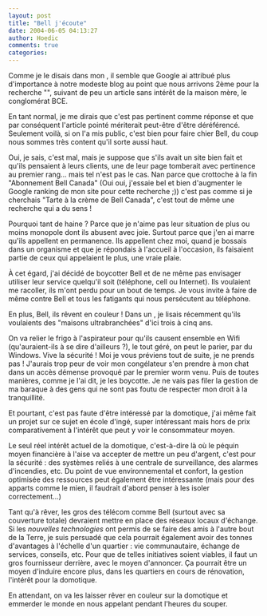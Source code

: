 ```yaml
---
layout: post
title: "Bell j'écoute"
date: 2004-06-05 04:13:27
author: Hoedic
comments: true
categories: 
---
```



Comme je le disais dans mon , il semble  que Google ai attribué plus d'importance à notre modeste blog au point que nous arrivons 2ème pour la recherche "", suivant de peu un article sans intérêt de la maison mère, le conglomérat BCE.

En tant normal, je me dirais que c'est pas pertinent comme réponse et que par conséquent l'article pointé mériterait peut-être d'être déréférencé. Seulement voilà, si on l'a mis public, c'est bien pour faire chier Bell, du coup nous sommes très content qu'il sorte aussi haut.

Oui, je sais, c'est mal, mais je suppose que s'ils avait un site bien fait et qu'ils pensaient à leurs clients, une de leur page tomberait avec pertinence au premier rang... mais tel n'est pas le cas. Nan parce que crottoche à la fin "Abonnement Bell Canada" (Oui oui, j'essaie bel et bien d'augmenter le Google ranking de mon site pour cette recherche ;)) c'est pas comme si je cherchais "Tarte à la crème de Bell Canada", c'est tout de même une recherche qui a du sens !

Pourquoi tant de haine ? Parce que je n'aime pas leur situation de plus ou moins monopole dont ils abusent avec joie. Surtout parce que j'en ai marre qu'ils appellent en permanence. Ils appellent chez moi, quand je bossais dans un organisme et que je répondais à l'accueil à l'occasion, ils faisaient partie de ceux qui appelaient le plus, une vraie plaie.

À cet égard, j'ai décidé de boycotter Bell et de ne même pas envisager utiliser leur service quelqu'il soit (téléphone, cell ou Internet). Ils voulaient me racoller, ils m'ont perdu pour un bout de temps. Je vous invite à faire de même contre Bell et tous les fatigants qui nous persécutent au téléphone.

En plus, Bell, ils rêvent en couleur ! Dans un , je lisais récemment qu'ils voulaients des "maisons ultrabranchées" d'ici trois à cinq ans.

On va relier le frigo à l'aspirateur pour qu'ils causent ensemble en Wifi (qu'auraient-ils à se dire d'ailleurs ?), le tout géré, on peut le parier, par du Windows. Vive la sécurité ! Moi je vous préviens tout de suite, je ne prends pas ! J'aurais trop peur de voir mon congélateur s'en prendre à mon chat dans un accès démense provoqué par le premier worm venu. Puis de toutes manières, comme je l'ai dit, je les boycotte. Je ne vais pas filer la gestion de ma baraque à des gens qui ne sont pas foutu de respecter mon droit à la tranquillité.

Et pourtant, c'est pas faute d'être intéressé par la domotique, j'ai même fait un projet sur ce sujet en école d'ingé, super intéressant mais hors de prix comparativement à l'intérêt que peut y voir le consommateur moyen.

Le seul réel intérêt actuel de la domotique, c'est-à-dire là où le péquin moyen financière à l'aise va accepter de mettre un peu d'argent, c'est pour la sécurité : des systèmes reliés à une centrale de surveillance, des alarmes d'incendies, etc. Du point de vue environnemental et confort, la gestion optimisée des ressources peut également être intéressante (mais pour des apparts comme le mien, il faudrait d'abord penser à les isoler correctement...)

Tant qu'à rêver, les gros des télécom comme Bell (surtout avec sa couverture totale) devraient mettre en place des réseaux locaux d'échange. Si les *nouvelles technologies* ont permis de se faire des amis à l'autre bout de la Terre, je suis persuadé que cela pourrait également avoir des tonnes d'avantages à l'échelle d'un quartier : vie communautaire, échange de services, conseils, etc. Pour que de telles initiatives soient viables, il faut un gros fournisseur derrière, avec le moyen d'annoncer. Ça pourrait être un moyen d'induire encore plus, dans les quartiers en cours de rénovation, l'intérêt pour la domotique.

En attendant, on va les laisser rêver en couleur sur la domotique et emmerder le monde en nous appelant pendant l'heures du souper.